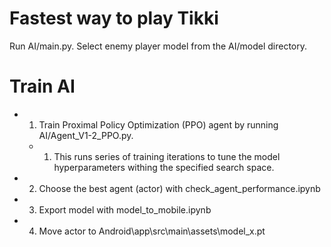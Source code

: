 # Fastest way to play Tikki

Run AI/main.py. Select enemy player model from the AI/model directory.

# Train AI

- 1. Train Proximal Policy Optimization (PPO) agent by running AI/Agent_V1-2_PPO.py.
  - 1. This runs series of training iterations to tune the model hyperparameters withing the specified search space. 
- 2. Choose the best agent (actor) with check_agent_performance.ipynb
- 3. Export model with model_to_mobile.ipynb
- 4. Move actor to Android\app\src\main\assets\model_x.pt
